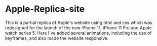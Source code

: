 # Apple-Replica-site
This is a partial replica of Apple's website using html and css which was redesigned for the launch of the new iPhone 11, iPhone 11 Pro and Apple watch series 5. 
Here I've added several animations, including the use of keyframes, and also made the website responsive.
